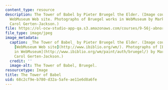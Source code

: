 ```yaml
---
content_type: resource
description: The Tower of Babel by Pieter Bruegel the Elder. (Image courtesy of the
  WebMuseum Web site. Photographs of Bruegel works in WebMuseum by Mark Harden and
  Carol Gerten-Jackson.)
file: https://ol-ocw-studio-app-qa.s3.amazonaws.com/courses/9-56j-abnormal-language-fall-2004/68c2cf9eb780d32a5afeae11e6d8a6fe_9-56jf04.jpg
file_type: image/jpeg
image_metadata:
  caption: _The Tower of Babel_ by Pieter Bruegel the Elder. (Image courtesy of the
    [WebMuseum Web site](http://www.ibiblio.org/wm/). Photographs of [Bruegel works
    in WebMuseum](http://www.ibiblio.org/wm/paint/auth/bruegel/) by Mark Harden and
    Carol Gerten-Jackson.)
  credit: ''
  image-alt: The Tower of Babel, Bruegel.
resourcetype: Image
title: The Tower of Babel
uid: 68c2cf9e-b780-d32a-5afe-ae11e6d8a6fe
---
```


